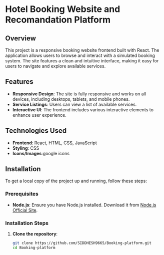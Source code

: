 # Hotel Booking Website and Recomandation Platform 

## Overview

This project is a responsive booking website frontend built with React. The application allows users to browse and interact with a simulated booking system. The site features a clean and intuitive interface, making it easy for users to navigate and explore available services.

## Features

- **Responsive Design**: The site is fully responsive and works on all devices, including desktops, tablets, and mobile phones.
- **Service Listings**: Users can view a list of available services.
- **Interactive UI**: The frontend includes various interactive elements to enhance user experience.

## Technologies Used

- **Frontend**: React, HTML, CSS, JavaScript
- **Styling**: CSS
- **Icons/Images**:google icons

## Installation

To get a local copy of the project up and running, follow these steps:

### Prerequisites

- **Node.js**: Ensure you have Node.js installed. Download it from [Node.js Official Site](https://nodejs.org/).

### Installation Steps

1. **Clone the repository**:
   ```bash
   git clone https://github.com/SIDDHESH9665/Booking-platform.git
   cd Booking-platform
